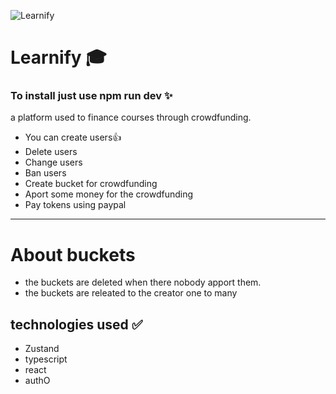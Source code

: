![Learnify](https://i.imgur.com/fZiD9WE.png)

# Learnify 🎓
### To install just use npm run dev ✨
a platform used to finance courses through crowdfunding.
- You can create users👍
- Delete users
- Change users
- Ban users
- Create bucket for crowdfunding
- Aport some money for the crowdfunding
- Pay tokens using paypal
  
----------------------------------

# About buckets
- the buckets are deleted when there nobody apport them.
- the buckets are releated  to the creator one to many 
## technologies used ✅
- Zustand
- typescript
- react
- authO
